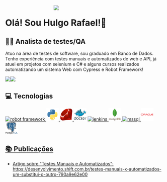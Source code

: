 <img align="right" width="350" src="https://talkingabouttesting.files.wordpress.com/2015/01/tst-cloud.png"/>

# Olá! Sou Hulgo Rafael!👋
## 👩‍💻 Analista de testes/QA

Atuo na área de testes de software, sou graduado em Banco de Dados. Tenho experiência com testes manuais e automatizados de web e API, já atuei em projetos com selenium e C# e alguns cursos realizados automatizando um sistema Web com Cypress e Robot Framework!

[<img src="https://img.shields.io/badge/linkedin-%230077B5.svg?&style=for-the-badge&logo=linkedin&logoColor=white" />](https://www.linkedin.com/in/hulgo-r-ferreira-806604a8/)[<img src="https://img.shields.io/badge/medium-%2312100E.svg?&style=for-the-badge&logo=medium&logoColor=white" />](https://medium.com/@hulgo.ferreira)

## 💻 Tecnologias

<p align="left"> <a href="https://robotframework.org/" target="_blank"> <img src="https://upload.wikimedia.org/wikipedia/commons/e/e4/Robot-framework-logo.png" alt="robot framework" width="40" height="40"/> </a> <a href="https://www.docker.com/" target="_blank"> <a href="https://www.python.org" target="_blank"> <img src="https://raw.githubusercontent.com/devicons/devicon/master/icons/python/python-original.svg" alt="python" width="40" height="40"/> </a> <a href="https://www.ruby-lang.org/pt/" target="_blank"> <img src="https://raw.githubusercontent.com/devicons/devicon/master/icons/ruby/ruby-original.svg" alt="ruby" width="40" height="40"/> </a> <img src="https://raw.githubusercontent.com/devicons/devicon/master/icons/docker/docker-original-wordmark.svg" alt="docker" width="40" height="40"/> </a> <a href="https://www.jenkins.io" target="_blank"> <img src="https://www.vectorlogo.zone/logos/jenkins/jenkins-icon.svg" alt="jenkins" width="40" height="40"/> </a> <a href="https://www.mongodb.com/" target="_blank"> <img src="https://raw.githubusercontent.com/devicons/devicon/master/icons/mongodb/mongodb-original-wordmark.svg" alt="mongodb" width="40" height="40"/> </a> <a href="https://www.microsoft.com/en-us/sql-server" target="_blank"> <img src="https://www.svgrepo.com/show/303229/microsoft-sql-server-logo.svg" alt="mssql" width="40" height="40"/> </a> <a href="https://www.oracle.com/" target="_blank"> <img src="https://raw.githubusercontent.com/devicons/devicon/master/icons/oracle/oracle-original.svg" alt="oracle" width="40" height="40"/> </a> <a href="https://www.postgresql.org" target="_blank"> <img src="https://raw.githubusercontent.com/devicons/devicon/master/icons/postgresql/postgresql-original-wordmark.svg" alt="postgresql" width="40" height="40"/>

## 📚 Publicações
- Artigo sobre "Testes Manuais e Automatizados": 
https://desenvolvimento.shift.com.br/testes-manuais-x-automatizados-um-substitui-o-outro-790a9e62e00
<!--
**hulgo-ferreira/hulgo-ferreira** is a ✨ _special_ ✨ repository because its `README.md` (this file) appears on your GitHub profile.

Here are some ideas to get you started:

- 🔭 I’m currently working on ...
- 🌱 I’m currently learning ...
- 👯 I’m looking to collaborate on ...
- 🤔 I’m looking for help with ...
- 💬 Ask me about ...
- 📫 How to reach me: ...
- 😄 Pronouns: ...
- ⚡ Fun fact: ...
-->
